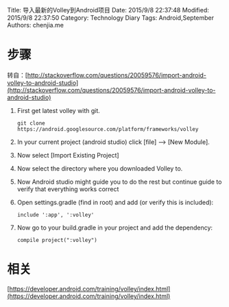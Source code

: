 Title: 导入最新的Volley到Android项目
Date: 2015/9/8 22:37:48 
Modified: 2015/9/8 22:37:50 
Category: Technology Diary
Tags: Android,September
Authors: chenjia.me

# 步骤 #
转自：[http://stackoverflow.com/questions/20059576/import-android-volley-to-android-studio](http://stackoverflow.com/questions/20059576/import-android-volley-to-android-studio)


1. First get latest volley with git.
	
	`git clone https://android.googlesource.com/platform/frameworks/volley`
2. In your current project (android studio) click [file] --> [New Module].
3. Now select [Import Existing Project]
4. Now select the directory where you downloaded Volley to.
5. Now Android studio might guide you to do the rest but continue guide to verify that everything works correct
6. Open settings.gradle (find in root) and add (or verify this is included):

	`include ':app', ':volley'`
7. Now go to your build.gradle in your project and add the dependency:

	`compile project(":volley")`


# 相关 #
[https://developer.android.com/training/volley/index.html](https://developer.android.com/training/volley/index.html)